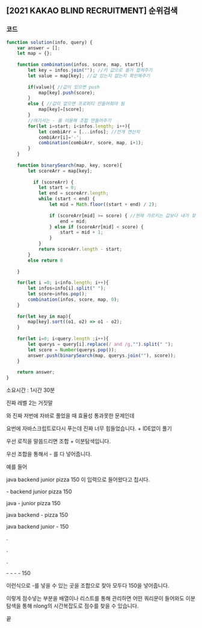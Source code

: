 

##  [2021 KAKAO BLIND RECRUITMENT]  순위검색

 

### 코드

```javascript
function solution(info, query) {
    var answer = [];
    let map = {};
    
    function combination(infos, score, map, start){
        let key = infos.join(""); //키 값으로 쓸거 합쳐주기 
        let value = map[key]; //값 있는지 없는지 확인해주기
        
        if(value){ //값이 있으면 push
            map[key].push(score);
        }
        else { //값이 없으면 프로퍼티 만들어줘야 됨
            map[key]=[score];
        }
        //여기서는 - 를 이용해 조합 만들어주기
        for(let i=start; i<infos.length; i++){
            let combiArr = [...infos]; //전개 연산자
            combiArr[i]='-';
            combination(combiArr, score, map, i+1);
        }
    }
    
    function binarySearch(map, key, score){
        let scoreArr = map[key];
      
          if (scoreArr) {
            let start = 0;
            let end = scoreArr.length;
            while (start < end) {
                let mid = Math.floor((start + end) / 2);
                
                if (scoreArr[mid] >= score) { //현재 가르키는 값보다 내가 찾는 값이 
                    end = mid;
                } else if (scoreArr[mid] < score) {
                    start = mid + 1;
                }
            }
            return scoreArr.length - start;
        } 
        else return 0
        
    }
    
    for(let i =0; i<info.length; i++){
        let infos=info[i].split(" ");
        let score=infos.pop();
        combination(infos, score, map, 0);
    }
    
    for(let key in map){
        map[key].sort((o1, o2) => o1 - o2);
    }
    
    for(let i=0; i<query.length ;i++){
        let querys = query[i].replace(/ and /g,"").split(" ");
        let score = Number(querys.pop());
        answer.push(binarySearch(map, querys.join(""), score));
    }
    
    return answer;
}
```

소요시간 : 1시간 30분

 

진짜 레벨 2는 거짓말

와 진짜 저번에 자바로 풀었을 때 효율성 통과못한 문제인데

요번에 자바스크립트로다시 푸는데 진짜 너무 힘들었습니다. + IDE없이 풀기

 

우선 로직을 말씀드리면 조합 + 이분탐색입니다.

 

우선 조합을 통해서 - 를 다 넣어줍니다.

 

예를 들어 

java backend junior pizza 150 이 입력으로 들어왔다고 칩시다. 

 

\- backend junior pizza 150

java  - junior pizza 150

java backend - pizza 150

java backend junior - 150

.

.

.

\- - - - 150 

이런식으로 -를 넣을 수 있는 곳을 조합으로 찾아 모두다 150을 넣어줍니다.

 

이렇게 점수넣는 부분을 배열이나 리스트를 통해 관리하면 어떤 쿼리문이 들어와도 이분탐색을 통해 nlong의 시간복잡도로 점수를 찾을 수 있습니다.

 

끝